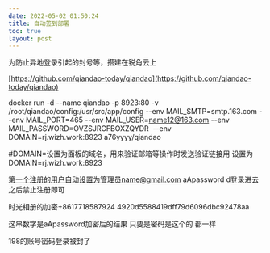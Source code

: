 ```yaml
--- 
date: 2022-05-02 01:50:24
title: 自动签到部署
toc: true 
layout: post 
--- 
```

为防止异地登录引起的封号等，搭建在锐角云上

[https://github.com/qiandao-today/qiandao](https://github.com/qiandao-today/qiandao)

docker run -d --name qiandao -p 8923:80 -v /root/qiandao/config:/usr/src/app/config --env MAIL\_SMTP=smtp.163.com --env MAIL\_PORT=465 --env MAIL\_USER=name12@163.com --env MAIL\_PASSWORD=OVZSJRCFBOXZQYDR  --env DOMAIN=rj.wizh.work:8923 a76yyyy/qiandao

#DOMAIN=设置为面板的域名，用来验证邮箱等操作时发送验证链接用 设置为DOMAIN=rj.wizh.work:8923

[第一个注册的用户自动设置为管理员name@gmail.com](第一个注册的用户自动设置为管理员name@gmail.com) aApassword d登录进去之后禁止注册即可

时光相册的加密+8617718587924 4920d5588419dff79d6096dbc92478aa

这串数字是aApassword加密后的结果 只要是密码是这个的 都一样

198的账号密码登录被封了
<!--more-->